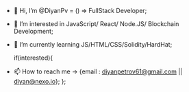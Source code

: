 - 👋 Hi, I’m @DiyanPv = () => FullStack Developer;
- 👀 I’m interested in JavaScript/ React/ Node.JS/ Blockchain Development;
- 🌱 I’m currently learning JS/HTML/CSS/Solidity/HardHat;

  if(interested){
- 📫 How to reach me -> {email : diyanpetrov61@gmail.com || diyan@nexo.io};
};

